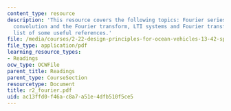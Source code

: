 ```yaml
---
content_type: resource
description: 'This resource covers the following topics: Fourier series, Fourier transform,
  convolution and the Fourier transform, LTI systems and Fourier transform, and contains
  list of some useful references.'
file: /media/courses/2-22-design-principles-for-ocean-vehicles-13-42-spring-2005/ac13ffd0f46ac8a7a51e4dfb510f5ce5_r2_fourier.pdf
file_type: application/pdf
learning_resource_types:
- Readings
ocw_type: OCWFile
parent_title: Readings
parent_type: CourseSection
resourcetype: Document
title: r2_fourier.pdf
uid: ac13ffd0-f46a-c8a7-a51e-4dfb510f5ce5
---
```

